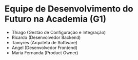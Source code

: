 <!-- @format -->

# Equipe de Desenvolvimento do Futuro na Academia (G1)

- Thiago (Gestão de Configuração e Integração)
- Ricardo (Desenvolvedor Backend)
- Tamyres (Arquiteta de Software)
- Angel (Desenvolvedor Frontend)
- Maria Fernanda (Product Owner)
